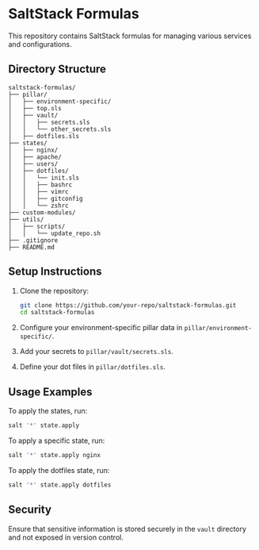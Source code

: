 # SaltStack Formulas

This repository contains SaltStack formulas for managing various services and configurations.

## Directory Structure

```
saltstack-formulas/
├── pillar/
│   ├── environment-specific/
│   ├── top.sls
│   ├── vault/
│   │   ├── secrets.sls
│   │   └── other_secrets.sls
│   ├── dotfiles.sls
├── states/
│   ├── nginx/
│   ├── apache/
│   ├── users/
│   ├── dotfiles/
│   │   └── init.sls
│   │   ├── bashrc
│   │   ├── vimrc
│   │   ├── gitconfig
│   │   └── zshrc
├── custom-modules/
├── utils/
│   ├── scripts/
│   │   └── update_repo.sh
├── .gitignore
├── README.md
```

## Setup Instructions

1. Clone the repository:
   ```sh
   git clone https://github.com/your-repo/saltstack-formulas.git
   cd saltstack-formulas
   ```

2. Configure your environment-specific pillar data in `pillar/environment-specific/`.

3. Add your secrets to `pillar/vault/secrets.sls`.

4. Define your dot files in `pillar/dotfiles.sls`.

## Usage Examples

To apply the states, run:
```sh
salt '*' state.apply
```

To apply a specific state, run:
```sh
salt '*' state.apply nginx
```

To apply the dotfiles state, run:
```sh
salt '*' state.apply dotfiles
```

## Security

Ensure that sensitive information is stored securely in the `vault` directory and not exposed in version control.
